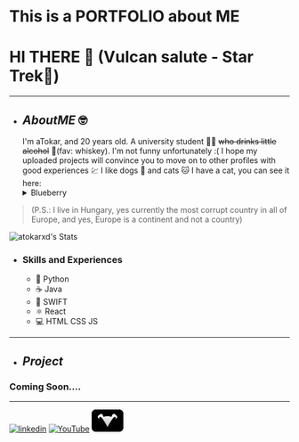 # This is a PORTFOLIO about ME
# HI THERE 🖖 (Vulcan salute - **Star Trek**🚀)
___________
* ## *AboutME* 🤓
  I'm aTokar, and 20 years old. A university student 👨‍🎓 ~~who drinks little alcohol~~ 🥃(fav: whiskey).
  I'm not funny unfortunately :(
  I hope my uploaded projects will convince you to move on to other profiles with good experiences 💹 I like dogs 🐶 and cats 🐱
  I have a cat, you can see it here:
  <details>
    <summary>Blueberry</summary>
    <img src="https://github.com/atokarxd/atokarxd/blob/main/IMG_0009.JPG" />
  </details>
> (P.S.: I live in Hungary, yes currently the most corrupt country in all of Europe, and yes, Europe is a continent and not a country)
> 
  ![atokarxd's Stats](https://github-readme-stats.vercel.app/api?username=atokarxd&theme=nord&show_icons=true&hide_border=true&count_private=true)
  * ### Skills and Experiences
    + 🐍 Python
    + ☕ Java
    + 🦅 SWIFT
    + ⚛ React
    + 💻 HTML CSS JS
___________
* ## *Project*
### Coming Soon....
___________

[<img src='https://upload.wikimedia.org/wikipedia/commons/thumb/8/81/LinkedIn_icon.svg/768px-LinkedIn_icon.svg.png' alt='linkedin' height='40'>](https://www.linkedin.com/in/steven-tokar-a85a17267/)
[<img src='https://cdn-icons-png.flaticon.com/512/1384/1384060.png' alt='YouTube' height='40'>](https://www.youtube.com/channel/tix5040)
[<img src='https://github.com/atokarxd/atokarxd/blob/main/bubl.svg' alt='website' height='40'>](www.jump.com)  

